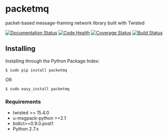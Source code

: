 # packetmq
packet-based message-framing network library built with Twisted

[![Documentation Status](http://readthedocs.org/projects/packetmq/badge/?version=latest)](http://packetmq.readthedocs.org/en/latest/?badge=latest)
[![Code Health](https://landscape.io/github/not-na/packetmq/master/landscape.svg?style=flat)](https://landscape.io/github/not-na/packetmq/master)
[![Coverage Status](https://coveralls.io/repos/not-na/packetmq/badge.svg?branch=master&service=github)](https://coveralls.io/github/not-na/packetmq?branch=master)
[![Build Status](https://travis-ci.org/not-na/packetmq.svg?branch=master)](https://travis-ci.org/not-na/packetmq)

## Installing

Installing through the Python Package Index:

    $ sudo pip install packetmq
OR

    $ sudo easy_install packetmq

### Requirements

* twisted >= 15.4.0
* u-msgpack-python >=2.1
* bidict>=0.9.0.post1
* Python 2.7.x
